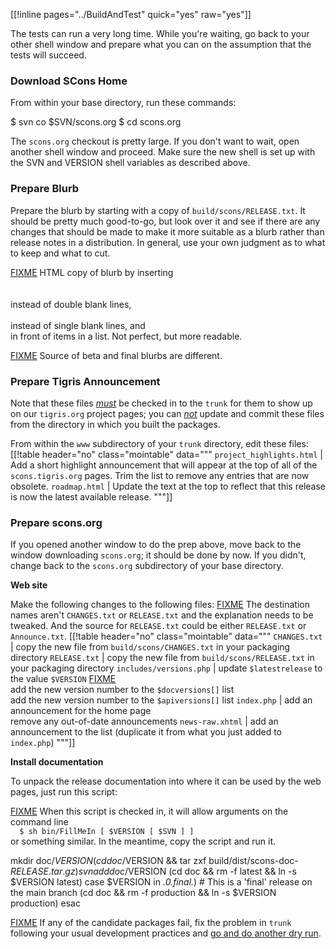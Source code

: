 
[[!inline pages="../BuildAndTest" quick="yes" raw="yes"]] 

The tests can run a very long time.  While you're waiting, go back to your other shell window and prepare what you can on the assumption that the tests will succeed. 


### Download SCons Home

From within your base directory, run these commands: 


  $ svn co $SVN/scons.org
  $ cd scons.org

The `scons.org` checkout is pretty large.  If you don't want to wait, open another shell window and proceed.  Make sure the new shell is set up with the SVN and VERSION shell variables as described above. 
### Prepare Blurb

Prepare the blurb by starting with a copy of `build/scons/RELEASE.txt`.  It should be pretty much good-to-go, but look over it and see if there are any changes that should be made to make it more suitable as a blurb rather than release notes in a distribution.  In general, use your own judgment as to what to keep and what to cut. 

[FIXME](ReleaseHOWTO/PrepBetaBlurb) HTML copy of blurb by inserting <br/><br/><br/> instead of double blank lines, <br/><br/> instead of single blank lines, and <br/> in front of items in a list.  Not perfect, but more readable. 

[FIXME](ReleaseHOWTO/PrepBetaBlurb) Source of beta and final blurbs are different. 


### Prepare Tigris Announcement

Note that these files <ins>_must_</ins> be checked in to the `trunk` for them to show up on our `tigris.org` project pages; you can <ins>_not_</ins> update and commit these files from the directory in which you built the packages. 

From within the `www` subdirectory of your `trunk` directory, edit these files: 
[[!table header="no" class="mointable" data="""
`project_highlights.html`  | Add a short highlight announcement that will appear at the top of all of the `scons.tigris.org` pages.  Trim the list to remove any entries that are now obsolete.
`roadmap.html`  | Update the text at the top to reflect that this release is now the latest available release.
"""]]


### Prepare scons.org

If you opened another window to do the prep above, move back to the window downloading `scons.org`; it should be done by now.  If you didn't, change back to the `scons.org` subdirectory of your base directory. 

**Web site** 

Make the following changes to the following files: [FIXME](ReleaseHOWTO/UpdateSconsOrg) The destination names aren't `CHANGES.txt` or `RELEASE.txt` and the explanation needs to be tweaked.  And the source for `RELEASE.txt` could be either `RELEASE.txt` or `Announce.txt`. 
[[!table header="no" class="mointable" data="""
`CHANGES.txt`  |  copy the new file from `build/scons/CHANGES.txt` in your packaging directory 
`RELEASE.txt`  |  copy the new file from `build/scons/RELEASE.txt` in your packaging directory 
`includes/versions.php`  |  update `$latestrelease` to the value `$VERSION` [FIXME](ReleaseHOWTO/UpdateSconsOrg)  
add the new version number to the `$docversions[]` list  
add the new version number to the `$apiversions[]` list 
`index.php`  |  add an announcement for the home page  
remove any out-of-date announcements 
`news-raw.xhtml`  |  add an announcement to the list (duplicate it from what you just added to `index.php`) 
"""]]

**Install documentation** 

To unpack the release documentation into where it can be used by the web pages, just run this script: 

[FIXME](ReleaseHOWTO/UpdateSconsOrg) When this script is checked in, it will allow arguments on the command line   
`  $ sh bin/FillMeIn [ $VERSION [ $SVN ] ]`  
 or something similar.  In the meantime, copy the script and run it. 


  mkdir doc/$VERSION
  (cd doc/$VERSION && tar zxf build/dist/scons-doc-$RELEASE.tar.gz)
  svn add doc/$VERSION
  (cd doc && rm -f latest && ln -s $VERSION latest)
  case $VERSION in *.0.final.*)
      # This is a 'final' release on the main branch
      (cd doc && rm -f production && ln -s $VERSION production)
  esac

[FIXME](ReleaseHOWTO/BuildTestPrep) If any of the candidate packages fail, fix the problem in `trunk` following your usual development practices and [go and do another dry run](ReleaseHOWTO/BuildTestPrep). 
